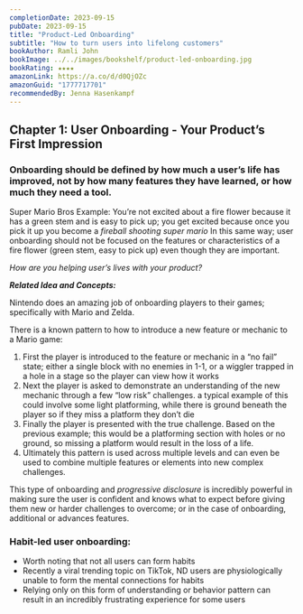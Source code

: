 ```yaml
---
completionDate: 2023-09-15
pubDate: 2023-09-15
title: "Product-Led Onboarding"
subtitle: "How to turn users into lifelong customers"
bookAuthor: Ramli John
bookImage: ../../images/bookshelf/product-led-onboarding.jpg
bookRating: ★★★★
amazonLink: https://a.co/d/d0QjOZc
amazonGuid: "1777717701"
recommendedBy: Jenna Hasenkampf
---
```


## Chapter 1: User Onboarding - Your Product’s First Impression

### **Onboarding should be defined by how much a user’s life has improved, not by how many features they have learned, or how much they need a tool.**

Super Mario Bros Example:
You’re not excited about a fire flower because it has a green stem and is easy to pick up; you get excited because once you pick it up you become a _fireball shooting super mario_ In this same way; user onboarding should not be focused on the features or characteristics of a fire flower (green stem, easy to pick up) even though they are important.

_How are you helping user’s lives with your product?_

**_Related Idea and Concepts:_**

Nintendo does an amazing job of onboarding players to their games; specifically with Mario and Zelda.

There is a known pattern to how to introduce a new feature or mechanic to a Mario game:

1. First the player is introduced to the feature or mechanic in a “no fail” state; either a single block with no enemies in 1-1, or a wiggler trapped in a hole in a stage so the player can view how it works
2. Next the player is asked to demonstrate an understanding of the new mechanic through a few “low risk” challenges. a typical example of this could involve some light platforming, while there is ground beneath the player so if they miss a platform they don’t die
3. Finally the player is presented with the true challenge. Based on the previous example; this would be a platforming section with holes or no ground, so missing a platform would result in the loss of a life.
4. Ultimately this pattern is used across multiple levels and can even be used to combine multiple features or elements into new complex challenges.

This type of onboarding and _progressive disclosure_ is incredibly powerful in making sure the user is confident and knows what to expect before giving them new or harder challenges to overcome; or in the case of onboarding, additional or advances features.

### **Habit-led user onboarding:**

- Worth noting that not all users can form habits
- Recently a viral trending topic on TikTok, ND users are physiologically unable to form the mental connections for habits
- Relying only on this form of understanding or behavior pattern can result in an incredibly frustrating experience for some users
